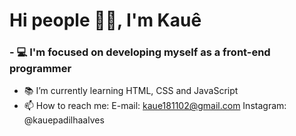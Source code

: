 <h1> Hi people 👋🏽, I'm Kauê </h1>
<h3> - 💻 I'm focused on developing myself as a front-end programmer </h3>

- 📚 I’m currently learning HTML, CSS and JavaScript
- 📫 How to reach me: E-mail: kaue181102@gmail.com Instagram: @kauepadilhaalves
